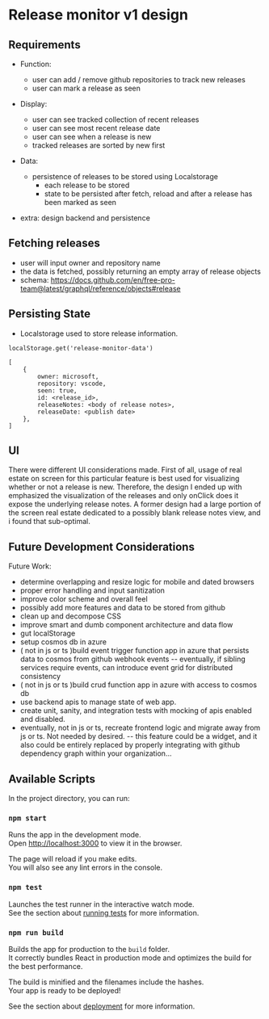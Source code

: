 # Release monitor v1 design

## Requirements
- Function:
  - user can add / remove github repositories to track new releases
  - user can mark a release as seen
- Display:
  - user can see tracked collection of recent releases
  - user can see most recent release date
  - user can see when a release is new
  - tracked releases are sorted by new first
- Data:
  - persistence of releases to be stored using Localstorage
    - each release to be stored
    - state to be persisted after fetch, reload and after a release has been marked as seen



- extra: design backend and persistence

## Fetching releases
- user will input owner and repository name
- the data is fetched, possibly returning an empty array of release objects
- schema: https://docs.github.com/en/free-pro-team@latest/graphql/reference/objects#release

## Persisting State
- Localstorage used to store release information.  

```
localStorage.get('release-monitor-data')
```
```
[
    {
        owner: microsoft,
        repository: vscode,
        seen: true,
        id: <release_id>,
        releaseNotes: <body of release notes>,
        releaseDate: <publish date>
    },
]
```

## UI
There were different UI considerations made.  First of all, usage of real estate on screen for this particular feature is best used for visualizing whether or not a release is new.  Therefore, the design I ended up with emphasized the visualization of the releases and only onClick does it expose the underlying release notes.  A former design had a large portion of the screen real estate dedicated to a possibly blank release notes view, and i found that sub-optimal.

## Future Development Considerations
Future Work:
- determine overlapping and resize logic for mobile and dated browsers
- proper error handling and input sanitization
- improve color scheme and overall feel
- possibly add more features and data to be stored from github
- clean up and decompose CSS
- improve smart and dumb component architecture and data flow
- gut localStorage
- setup cosmos db in azure
- ( not in js or ts )build event trigger function app in azure that persists data to cosmos from github webhook events
-- eventually, if sibling services require events, can introduce event grid for distributed consistency
- ( not in js or ts )build crud function app in azure with access to cosmos db
- use backend apis to manage state of web app.
- create unit, sanity, and integration tests with mocking of apis enabled and disabled.
- eventually, not in js or ts, recreate frontend logic and migrate away from js or ts.  Not needed by desired.
-- this feature could be a widget, and it also could be entirely replaced by properly integrating with github dependency graph within your organization...



## Available Scripts

In the project directory, you can run: 

### `npm start`

Runs the app in the development mode.\
Open [http://localhost:3000](http://localhost:3000) to view it in the browser.

The page will reload if you make edits.\
You will also see any lint errors in the console.

### `npm test`

Launches the test runner in the interactive watch mode.\
See the section about [running tests](https://facebook.github.io/create-react-app/docs/running-tests) for more information.

### `npm run build`

Builds the app for production to the `build` folder.\
It correctly bundles React in production mode and optimizes the build for the best performance.

The build is minified and the filenames include the hashes.\
Your app is ready to be deployed!

See the section about [deployment](https://facebook.github.io/create-react-app/docs/deployment) for more information.

